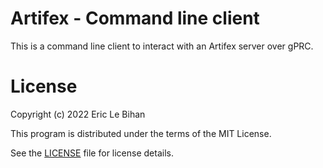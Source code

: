 # Artifex - Command line client

This is a command line client to interact with an Artifex server over gPRC.

# License

Copyright (c) 2022 Eric Le Bihan

This program is distributed under the terms of the MIT License.

See the [LICENSE](LICENSE) file for license details.
